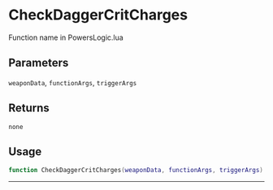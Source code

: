 # CheckDaggerCritCharges
Function name in PowersLogic.lua
## Parameters
`weaponData`, `functionArgs`, `triggerArgs`
## Returns
`none`
## Usage
```lua
function CheckDaggerCritCharges(weaponData, functionArgs, triggerArgs)
```
---
